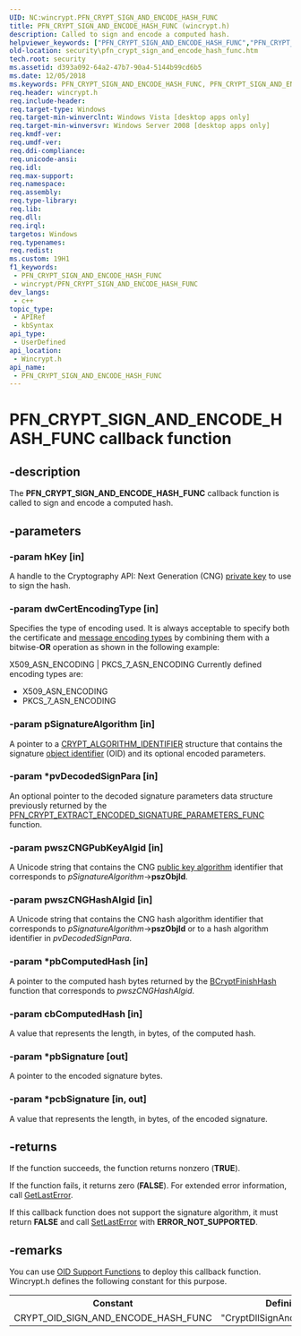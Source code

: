 ```yaml
---
UID: NC:wincrypt.PFN_CRYPT_SIGN_AND_ENCODE_HASH_FUNC
title: PFN_CRYPT_SIGN_AND_ENCODE_HASH_FUNC (wincrypt.h)
description: Called to sign and encode a computed hash.
helpviewer_keywords: ["PFN_CRYPT_SIGN_AND_ENCODE_HASH_FUNC","PFN_CRYPT_SIGN_AND_ENCODE_HASH_FUNC callback","PFN_CRYPT_SIGN_AND_ENCODE_HASH_FUNC callback function [Security]","security.pfn_crypt_sign_and_encode_hash_func","wincrypt/PFN_CRYPT_SIGN_AND_ENCODE_HASH_FUNC"]
old-location: security\pfn_crypt_sign_and_encode_hash_func.htm
tech.root: security
ms.assetid: d393a092-64a2-47b7-90a4-5144b99cd6b5
ms.date: 12/05/2018
ms.keywords: PFN_CRYPT_SIGN_AND_ENCODE_HASH_FUNC, PFN_CRYPT_SIGN_AND_ENCODE_HASH_FUNC callback, PFN_CRYPT_SIGN_AND_ENCODE_HASH_FUNC callback function [Security], security.pfn_crypt_sign_and_encode_hash_func, wincrypt/PFN_CRYPT_SIGN_AND_ENCODE_HASH_FUNC
req.header: wincrypt.h
req.include-header: 
req.target-type: Windows
req.target-min-winverclnt: Windows Vista [desktop apps only]
req.target-min-winversvr: Windows Server 2008 [desktop apps only]
req.kmdf-ver: 
req.umdf-ver: 
req.ddi-compliance: 
req.unicode-ansi: 
req.idl: 
req.max-support: 
req.namespace: 
req.assembly: 
req.type-library: 
req.lib: 
req.dll: 
req.irql: 
targetos: Windows
req.typenames: 
req.redist: 
ms.custom: 19H1
f1_keywords:
 - PFN_CRYPT_SIGN_AND_ENCODE_HASH_FUNC
 - wincrypt/PFN_CRYPT_SIGN_AND_ENCODE_HASH_FUNC
dev_langs:
 - c++
topic_type:
 - APIRef
 - kbSyntax
api_type:
 - UserDefined
api_location:
 - Wincrypt.h
api_name:
 - PFN_CRYPT_SIGN_AND_ENCODE_HASH_FUNC
---
```


# PFN_CRYPT_SIGN_AND_ENCODE_HASH_FUNC callback function


## -description

The <b>PFN_CRYPT_SIGN_AND_ENCODE_HASH_FUNC</b> callback function is called to sign and encode a computed hash.

## -parameters

### -param hKey [in]

A handle to the Cryptography API: Next Generation (CNG) <a href="https://docs.microsoft.com/windows/desktop/SecGloss/p-gly">private key</a> to use to sign the hash.

### -param dwCertEncodingType [in]

Specifies the type of encoding used. It is always acceptable to specify both the certificate and <a href="https://docs.microsoft.com/windows/desktop/SecGloss/m-gly">message encoding types</a> by combining them with a bitwise-<b>OR</b> operation as shown in the following example:

X509_ASN_ENCODING | PKCS_7_ASN_ENCODING Currently defined encoding types are:

<ul>
<li>X509_ASN_ENCODING</li>
<li>PKCS_7_ASN_ENCODING</li>
</ul>

### -param pSignatureAlgorithm [in]

A pointer to a <a href="https://docs.microsoft.com/windows/desktop/api/wincrypt/ns-wincrypt-crypt_algorithm_identifier">CRYPT_ALGORITHM_IDENTIFIER</a> structure that contains the signature <a href="https://docs.microsoft.com/windows/desktop/SecGloss/o-gly">object identifier</a> (OID) and its optional encoded parameters.

### -param *pvDecodedSignPara [in]

An optional pointer to the decoded signature parameters data structure previously returned by the <a href="https://docs.microsoft.com/windows/desktop/api/wincrypt/nc-wincrypt-pfn_crypt_extract_encoded_signature_parameters_func">PFN_CRYPT_EXTRACT_ENCODED_SIGNATURE_PARAMETERS_FUNC</a>  function.

### -param pwszCNGPubKeyAlgid [in]

A Unicode string that contains the CNG <a href="https://docs.microsoft.com/windows/desktop/SecGloss/p-gly">public key algorithm</a> identifier that corresponds to <i>pSignatureAlgorithm</i>-&gt;<b>pszObjId</b>.

### -param pwszCNGHashAlgid [in]

A Unicode string that contains the CNG hash algorithm identifier that corresponds to <i>pSignatureAlgorithm</i>-&gt;<b>pszObjId</b> or to a hash algorithm identifier in <i>pvDecodedSignPara</i>.

### -param *pbComputedHash [in]

A pointer to the computed hash bytes returned by the <a href="https://docs.microsoft.com/windows/desktop/api/bcrypt/nf-bcrypt-bcryptfinishhash">BCryptFinishHash</a> function that corresponds to <i>pwszCNGHashAlgid</i>.

### -param cbComputedHash [in]

A value that represents the length, in bytes, of the computed hash.

### -param *pbSignature [out]

A pointer to the encoded signature bytes.

### -param *pcbSignature [in, out]

A value that represents the length, in bytes, of the encoded signature.

## -returns

If the function succeeds, the function returns nonzero (<b>TRUE</b>).

If the function fails, it returns zero (<b>FALSE</b>). For extended error information, call <a href="https://docs.microsoft.com/windows/desktop/api/errhandlingapi/nf-errhandlingapi-getlasterror">GetLastError</a>.

If this callback function does not support the signature algorithm, it must return <b>FALSE</b> and call <a href="https://docs.microsoft.com/windows/desktop/api/errhandlingapi/nf-errhandlingapi-setlasterror">SetLastError</a> with <b>ERROR_NOT_SUPPORTED</b>.

## -remarks

You can use <a href="https://docs.microsoft.com/windows/desktop/SecCrypto/cryptography-functions">OID Support Functions</a> to deploy this callback function. Wincrypt.h defines the following constant for this purpose.

<table>
<tr>
<th>Constant</th>
<th>Definition</th>
</tr>
<tr>
<td>CRYPT_OID_SIGN_AND_ENCODE_HASH_FUNC</td>
<td>"CryptDllSignAndEncodeHash"</td>
</tr>
</table>

